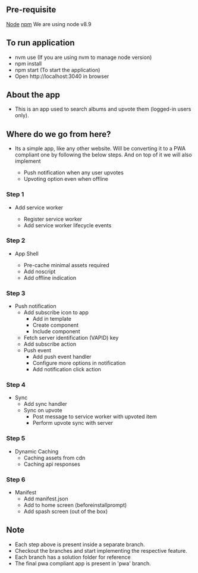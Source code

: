## Pre-requisite
[Node](https://nodejs.org/en/)
[npm](https://www.npmjs.com/)
We are using node v8.9

## To run application
- nvm use (If you are using nvm to manage node version)
- npm install
- npm start (To start the application)
- Open http://localhost:3040 in browser

## About the app
- This is an app used to search albums and upvote them (logged-in users only).

## Where do we go from here?

- Its a simple app, like any other website. Will be converting it 
to a PWA compliant one by following the below steps. And on top of it
we will also implement

  - Push notification when any user upvotes
  - Upvoting option even when offline

### Step 1

- Add service worker

  - Register service worker
  - Add service worker lifecycle events

### Step 2

- App Shell

  - Pre-cache minimal assets required
  - Add noscript
  - Add offline indication

### Step 3

- Push notification
  - Add subscribe icon to app
  	- Add in template
  	- Create component
  	- Include component
  - Fetch server identification (VAPID) key
  - Add subscribe action
  - Push event
  	- Add push event handler
  	- Configure more options in notification
  	- Add notification click action
  	
### Step 4

- Sync
  - Add sync handler
  - Sync on upvote
  	- Post message to service worker with upvoted item
  	- Perform upvote sync with server

### Step 5

- Dynamic Caching
  - Caching assets from cdn
  - Caching api responses

### Step 6

- Manifest
  - Add manifest.json
  - Add to home screen (beforeinstallprompt) 
  - Add spash screen (out of the box)
  
## Note

- Each step above is present inside a separate branch.
- Checkout the branches and start implementing the respective feature.
- Each branch has a solution folder for reference
- The final pwa compliant app is present in 'pwa' branch.
  

  	
